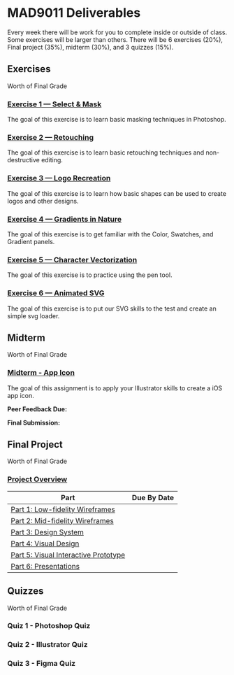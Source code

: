 # MAD9011 Deliverables

Every week there will be work for you to complete inside or outside of class. Some exercises will be larger than others. There will be 6 exercises (20%), Final project (35%), midterm (30%), and 3 quizzes (15%).

## Exercises

Worth <Badge type="error" text="20%" /> of Final Grade

### [Exercise 1 — Select & Mask](./exercises/ex-1.md)

The goal of this exercise is to learn basic masking techniques in Photoshop.

<Badge text="Section 300: Tuesday September 12th @5:00pm" />
<Badge type="error" text="Section 310: Monday September 11th @6:00pm" />

### [Exercise 2 — Retouching](./exercises/ex-2.md)

The goal of this exercise is to learn basic retouching techniques and non-destructive editing.

<Badge text="Section 300: Tuesday September 19th @5:00pm" />
<Badge type="error" text="Section 310: Monday September 18th @6:00pm" />

### [Exercise 3 — Logo Recreation](./exercises/ex-3.md)

The goal of this exercise is to learn how basic shapes can be used to create logos and other designs.

<Badge text="Section 300: Tuesday September 26th @5:00pm" />
<Badge type="error" text="Section 310: Monday September 25th @6:00pm" />

### [Exercise 4 — Gradients in Nature](./exercises/ex-4.md)

The goal of this exercise is to get familiar with the Color, Swatches, and Gradient panels.

<Badge text="Section 300: Tuesday October 3rd @5:00pm" />
<Badge type="error" text="Section 310: Monday October 2nd @6:00pm" />

### [Exercise 5 — Character Vectorization](./exercises/ex-5.md)

The goal of this exercise is to practice using the pen tool.

<Badge text="Section 300: Tuesday October 10th @5:00pm" />
<Badge type="error" text="Section 310: Monday October 9th @6:00pm" />

### [Exercise 6 — Animated SVG](./exercises/ex-6.md)

The goal of this exercise is to put our SVG skills to the test and create an simple svg loader.

<Badge text="Section 300: Tuesday October 17th @5:00pm" />
<Badge type="error" text="Section 310: Monday October 16th @6:00pm" />

## Midterm

Worth <Badge type="error" text="30%" /> of Final Grade

### [Midterm - App Icon](./assignments/midterm)

The goal of this assignment is to apply your Illustrator skills to create a iOS app icon.

**Peer Feedback Due:** <br>
<Badge text="Section 300: Tuesday October 17th @3:00pm" />
<Badge type="error" text="Section 310: Monday October 16th @4:00pm" />

**Final Submission:** <br>
<Badge text="Section 300: Tuesday October 31st @3:00pm" />
<Badge type="error" text="Section 310: Monday October 30th @4:00pm" />

## Final Project

Worth <Badge type="error" text="35%" /> of Final Grade

### [Project Overview](./finalproject/overview)

| Part                                                            | Due By Date                                                                                                                                |
| --------------------------------------------------------------- | ------------------------------------------------------------------------------------------------------------------------------------------ |
| [Part 1: Low-fidelity Wireframes](./finalproject/part1.md)      | <Badge text="Section 300: Tuesday November 7th @3:00pm" /> <br> <Badge type="error" text="Section 310: Monday November 6th @4:00pm" />     |
| [Part 2: Mid-fidelity Wireframes](./finalproject/part2.md)      | <Badge text="Section 300: Tuesday November 14th @3:00pm" /> <br> <Badge type="error" text="Section 310: Monday November 13th @4:00pm" />   |
| [Part 3: Design System](./finalproject/part3.md)                | <Badge text="Section 300: Tuesday November 28th @3:00pm" /> <br> <Badge type="error" text="Section 310: Monday November 27th @4:00pm" />   |
| [Part 4: Visual Design](./finalproject/part4.md)                | <Badge text="Section 300: Tuesday, December 5th @3:00pm" /> <br> <Badge type="error" text="Section 310: Monday, December 4th @4:00pm" />   |
| [Part 5: Visual Interactive Prototype](./finalproject/part5.md) | <Badge text="Section 300: Tuesday, December 12th @3:00pm" /> <br> <Badge type="error" text="Section 310: Monday, December 11th @4:00pm" /> |
| [Part 6: Presentations](./finalproject/part6.md)                | <Badge text="Section 300: Tuesday, December 12th @5:00pm" /> <br> <Badge type="error" text="Section 310: Monday, December 11th @6:00pm" /> |

## Quizzes

Worth <Badge type="error" text="15%" /> of Final Grade

### Quiz 1 - Photoshop Quiz

<Badge text="Section 300: Tuesday September 19th @5:00pm" />
<Badge type="error" text="Section 310: Monday September 18th @6:00pm" />

### Quiz 2 - Illustrator Quiz

<Badge text="Section 300: Tuesday October 17th @5:00pm" />
<Badge type="error" text="Section 310: Monday October 16th @6:00pm" />

### Quiz 3 - Figma Quiz

<Badge text="Section 300: Tuesday December 5th @5:00pm" />
<Badge type="error" text="Section 310: Monday December 4th @6:00pm" />
